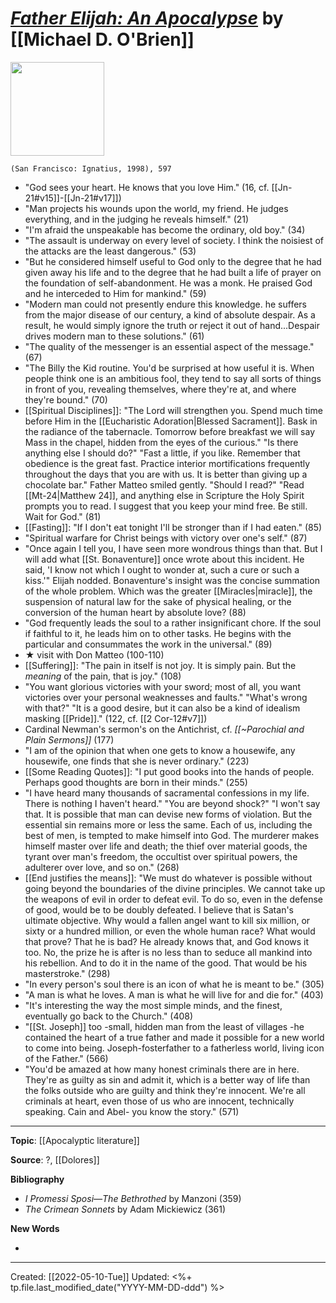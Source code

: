 
# [*Father Elijah: An Apocalypse*](https://ignatius.com/father-elijah-fep/) by [[Michael D. O'Brien]]

<img src="https://cdn11.bigcommerce.com/s-cvc90x9929/images/stencil/640w/products/794/1024/FEP_r__48908.1617023450.jpg?c=1" width=150>

`(San Francisco: Ignatius, 1998), 597`

- "God sees your heart. He knows that you love Him." (16, cf. [[Jn-21#v15]]-[[Jn-21#v17]])
- "Man projects his wounds upon the world, my friend. He judges everything, and in the judging he reveals himself." (21)
- "I'm afraid the unspeakable has become the ordinary, old boy." (34)
- "The assault is underway on every level of society. I think the noisiest of the attacks are the least dangerous." (53)
- "But he considered himself useful to God only to the degree that he had given away his life and to the degree that he had built a life of prayer on the foundation of self-abandonment. He was a monk. He praised God and he interceded to Him for mankind." (59)
- "Modern man could not presently endure this knowledge. he suffers from the major disease of our century, a kind of absolute despair. As a result, he would simply ignore the truth or reject it out of hand...Despair drives modern man to these solutions." (61)
- "The quality of the messenger is an essential aspect of the message." (67)
- "The Billy the Kid routine. You'd be surprised at how useful it is. When people think one is an ambitious fool, they tend to say all sorts of things in front of you, revealing themselves, where they're at, and where they're bound." (70)
- [[Spiritual Disciplines]]: "The Lord will strengthen you. Spend much time before Him in the [[Eucharistic Adoration|Blessed Sacrament]]. Bask in the radiance of the tabernacle. Tomorrow before breakfast we will say Mass in the chapel, hidden from the eyes of the curious." "Is there anything else I should do?" "Fast a little, if you like. Remember that obedience is the great fast. Practice interior mortifications frequently throughout the days that you are with us. It is better than giving up a chocolate bar." Father Matteo smiled gently. "Should I read?" "Read [[Mt-24|Matthew 24]], and anything else in Scripture the Holy Spirit prompts you to read. I suggest that you keep your mind free. Be still. Wait for God." (81)
- [[Fasting]]: "If I don't eat tonight I'll be stronger than if I had eaten." (85)
- "Spiritual warfare for Christ beings with victory over one's self." (87)
- "Once again I tell you, I have seen more wondrous things than that. But I will add what [[St. Bonaventure]] once wrote about this incident. He said, 'I know not which I ought to wonder at, such a cure or such a kiss.'" Elijah nodded. Bonaventure's insight was the concise summation of the whole problem. Which was the greater [[Miracles|miracle]], the suspension of natural law for the sake of physical healing, or the conversion of the human heart by absolute love? (88)
- "God frequently leads the soul to a rather insignificant chore. If the soul if faithful to it, he leads him on to other tasks. He begins with the particular and consummates the work in the universal." (89)
- ★ visit with Don Matteo (100-110)
- [[Suffering]]: "The pain in itself is not joy. It is simply pain. But the *meaning* of the pain, that is joy." (108)
- "You want glorious victories with your sword; most of all, you want victories over your personal weaknesses and faults." "What's wrong with that?" "It is a good desire, but it can also be a kind of idealism masking [[Pride]]." (122, cf. [[2 Cor-12#v7]])
- Cardinal Newman's sermon's on the Antichrist, cf. *[[~Parochial and Plain Sermons]]* (177)
- "I am of the opinion that when one gets to know a housewife, any housewife, one finds that she is never ordinary." (223)
- [[Some Reading Quotes]]: "I put good books into the hands of people. Perhaps good thoughts are born in their minds." (255)
- "I have heard many thousands of sacramental confessions in my life. There is nothing I haven't heard." "You are beyond shock?" "I won't say that. It is possible that man can devise new forms of violation. But the essential sin remains more or less the same. Each of us, including the best of men, is tempted to make himself into God. The murderer makes himself master over life and death; the thief over material goods, the tyrant over man's freedom, the occultist over spiritual powers, the adulterer over love, and so on." (268)
- [[End justifies the means]]: "We must do whatever is possible without going beyond the boundaries of the divine principles. We cannot take up the weapons of evil in order to defeat evil. To do so, even in the defense of good, would be to be doubly defeated. I believe that is Satan's ultimate objective. Why would a fallen angel want to kill six million, or sixty or a hundred million, or even the whole human race? What would that prove? That he is bad? He already knows that, and God knows it too. No, the prize he is after is no less than to seduce all mankind into his rebellion. And to do it in the name of the good. That would be his masterstroke." (298)
- "In every person's soul there is an icon of what he is meant to be." (305)
- "A man is what he loves. A man is what he will live for and die for." (403)
- "It's interesting the way the most simple minds, and the finest, eventually go back to the Church." (408)
- "[[St. Joseph]] too -small, hidden man from the least of villages -he contained the heart of a true father and made it possible for a new world to come into being. Joseph-fosterfather to a fatherless world, living icon of the Father." (566)
- "You'd be amazed at how many honest criminals there are in here. They're as guilty as sin and admit it, which is a better way of life than the folks outside who are guilty and think they're innocent. We're all criminals at heart, even those of us who are innocent, technically speaking. Cain and Abel- you know the story." (571)

--- 
**Topic**: [[Apocalyptic literature]]

**Source**: ?, [[Dolores]]

**Bibliography**

- *I Promessi Sposi—The Bethrothed* by Manzoni (359)
- *The Crimean Sonnets* by Adam Mickiewicz (361)

**New Words**

- 

---
Created: [[2022-05-10-Tue]]
Updated: <%+ tp.file.last_modified_date("YYYY-MM-DD-ddd") %>
